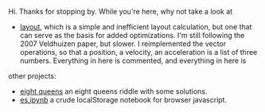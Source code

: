 Hi. Thanks for stopping by. While you're here, why not take a look at 
* [layout](https://github.com/mooreolith/layout), which is a simple and inefficient layout calculation,
  but one that can serve as the basis for added optimizations. I'm still following the 2007 Veldhuizen
  paper, but slower. I reimplemented the vector operations, so that a position, a velocity, an
  acceleration is a list of three numbers. Everything in here is commented, and everything in here is  

other projects:
* [eight queens](https://mooreolith.github.io/eight-queens) an eight queens riddle with some solutions.
* [es.ipynb](https://mooreolith.github.io/es.ipynb) a crude localStorage notebook for browser javascript.

